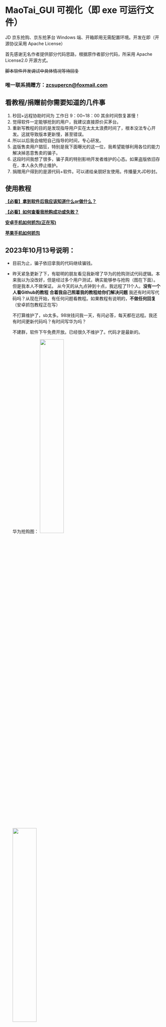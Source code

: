# MaoTai_GUI 可视化（即 exe 可运行文件）

JD 京东抢购、京东抢茅台 Windows 端、开箱即用无需配置环境。开发在即（开源协议采用 Apache License）

首先感谢无名作者提供部分代码思路，根据原作者部分代码，所采用 Apache License2.0 开源方式。

~~脚本软件开发调试中具体情况等待回复~~
<br/>

### **唯一联系捐赠方：zcsupercn@foxmail.com**



## 看教程/捐赠前你需要知道的几件事
1. 秒回+远程协助时间为 工作日 9：00~18：00 其余时间恢复甚慢！
2. 觉得软件一定能够抢到的用户，我建议直接原价买茅台。
3. 重新写教程的目的是发现指导用户实在太太太浪费时间了，根本没法专心开发。这就导致版本更新慢，甚至错误。
4. 所以以后我会缩短自己指导的时间，专心研发。
5. 盗版售卖用户猖狂，特别是我下面曝光的这一位，我希望能够利用各位的能力解决掉恶意售卖的骗子。
6. 这段时间我想了很多，骗子真的特别影响开发者维护的心态。如果盗版依旧存在，本人永久停止维护。
7. 捐赠用户得到的是源代码+软件。可以递给亲朋好友使用。传播量大JD秒封。

## 使用教程

**<a href='https://docs.qq.com/doc/DR2RwZ0t5dXBZbGJr'>【必看】拿到软件后我应该知道什么or做什么？</a>**

**<a href='https://docs.qq.com/doc/DR0VWbUl0cVVva3hG'>【必看】如何查看我抢购成功或失败？</a>**

**<a href='https://docs.qq.com/doc/DR2ZGVmphcHREQkJw'>安卓手机如何抓包(正在写)</a>**

**<a href='https://docs.qq.com/doc/DR2d5ZHdtRG9hRFRl'>苹果手机如何抓包</a>**

## 2023年10月13号说明：
- 目前为止，骗子依旧拿我的代码继续骗钱。
- 昨天紧急更新了下，有聪明的朋友看见我新增了华为的抢购测试代码逻辑。本来我以为没改好，但是经过多个用户测试，确实能够参与抢购（图在下面）。但是我本人不做保证。
从今天的从九点钟到十点，我远程了11个人。**没有一个人看Github的教程**
**合着我自己照着我的教程给你们解决问题**
  我还有时间写代码吗？从现在开始，有任何问题看教程。如果教程有说明的，**不做任何回复**（安卓抓包教程正在写）

  不打算维护了，sb太多。98块钱问我一天，有问必答，每天都在远程。我还有时间更新代码吗？有时间写华为吗？

  不建群，软件下午免费开放。已经很久不维护了。代码才是最新的。

  华为抢购图：
  <img src='imgs/hw2.png' width='40%' />

  <img src='imgs/hw1.png' width='40%' />


## 更新日志：

### 2023年10月13日（12日晚）
 - 紧急修复！！！请所有捐赠者找我要代码！！！
- 紧急修复！！！请所有捐赠者找我要代码！！！
 - 紧急修复！！！请所有捐赠者找我要代码！！！
  - 修复了抢购时候出现的登陆失败{login：-1}
  - 修复地址错误
  - 更改Sign算法
  - 提前30分钟自动预约

# 警惕骗子！！！

- 骗子QQ：2335625964
- 骗子QQ：2972306946
- 骗子微信：yc2335625964

骗子自己没有start，就恶意的在我 lssues下辱骂。本人并没有接受他的任何赞助。如果还是这样，将永久停止仓库维护，大家都别赚了。

~~一堆别人的破代码卖 388 还扬言好货不便宜，便宜没好货~~  **骗子把价格降低到78了，388到78 可见降价幅度。代码明显是随便复制其他无效的**

**骗子第一个仓库地址为：https://github.com/huawei-hw/JD-2023-10-8**

**骗子第二个仓库地址为：https://github.com/BigC5201314/jd**

### 骗子朋友圈




<img src='imgs/p1.jpg' width='60%' />
<img src='imgs/p2.jpg' width='60%' />


**这个人的抢购成功截图用的是我用户的！！他的无效软件卖388 并且恶意诋毁我二次开发的脚本。在这里郑重承诺，如果我的脚本不能用，流程错误。调用不到JD接口，本人愿意十倍赔偿所有捐赠者，并且承担任何法律责任！！！**

**我不要求任何人捐赠我，但是绝对不让骗子好过，一堆垃圾代码388 还恶意诋毁。中国开源社区都给你这种傻逼染臭了**

**老子98代码捐赠，我每天给人远程，凌晨一点多还在回消邮件，忙的键盘都冒烟了，试问各位捐赠者，你们哪个问题我有不管不问？基本都做到有问必答。**
**98的捐赠，python源代码+软件都给你。随便你用。还要怎样。傻逼骗子去死吧**

我刚刚才知道这个人是谁。是这样的他微信 在2023年9月26日加我好友。然后捐赠了100块钱。期间，我不厌其烦。我在开车，晚上开长途回家走高速，都在解答他的问题。然后这个人程序自始至终都没出过问题。

结果一一直在问我关于他自己学习的问题，我就很纳闷，为什么你自己的学习成本加在我头上？？

即使这样，我还是解答他的问题，后面他没抢到，开始辱骂我。然后他发现自己骂错了。微信给我发消息说自己拉不来面子 才继续骂的我。我本人是非常支持他报警的。

最后我声明几个事情：

**我和他的聊天记录，可以公开，全程都保留。支持任何人报警求助**

**大家可以看看他的仓库，一个刚注册的GitHub新号去卖垃圾代码，还卖388 这个谁会去相信？上来的Github说明文件格式都和我相似。**


# 和恶意诋毁我的骗子聊天记录（部分）
<img src='imgs/1.jpg' width='60%' />
<img src='imgs/2.png' width='60%' />
<img src='imgs/3.png' width='60%' />
<img src='imgs/4.png' width='60%' />
<img src='imgs/5.png' width='60%' />

**他的目的不仅是想要回去自己的100，也想继续以388的价格骗你们**
**老子不厌其烦解答问题，给他远程，半夜开高速都在回答他的问题。国庆假期也在回答。结果半夜凌晨两点多发消息骂我。现在开始诋毁我，还骗人钱。我真的是哭了。我他妈从来没遇到过这样的人。**
**现在想想真不值得，如果我晚上开长途还会消息，被车撞死了怎么办。我要绷不住了。**

## 不求大家捐赠我，只求别让骗子得逞！！！

下面抢购成功是我的

<br/>
<img src='imgs/1431.png'  />





## 正在新增/修复的功能：
- sk值计算错误导致login -1 实在抱歉，正在修复


## 更新日志：

### 2023年10月11日
- Cookie一键配置（取消多文件来回修改）
- 其他参数简化配置 （小白也可配置）
- 压缩包增加了Windows的python环境安装包，便携安装
<br/>
<img src='imgs/1011addconfig.png' width='40%' />
  

### 2023年10月8日
- 再次修复了JD服务器时间戳错误不准确问题
- （这次是实打实JD服务器返回时间）
<br/>
<img src='imgs/NowTime.png' width='40%' />

### 2023年10月6日

- 修复了JD获取时间戳的问题，以前可能存在误差过大的情况。
<br/>
<img src='imgs/jdtime.png' width='40%' />

### 2023年9月27日

- 增加了多线程执行功能，这将提高程序的执行效率和性能。

<br/>
<img src='imgs/gui1.png' width='40%' />
<br/>
<img src='imgs/gui2.png' width='40%' />


（前端、后端、小程序、python 等定制化开发其他软件请联系：zcsupercn@foxmail.com）

- 2023 年 9 月 20 日

### 此脚本分为两种运行模式

- Python 脚本即时运行模式

- Windows7 及以上 exe 运行模式






